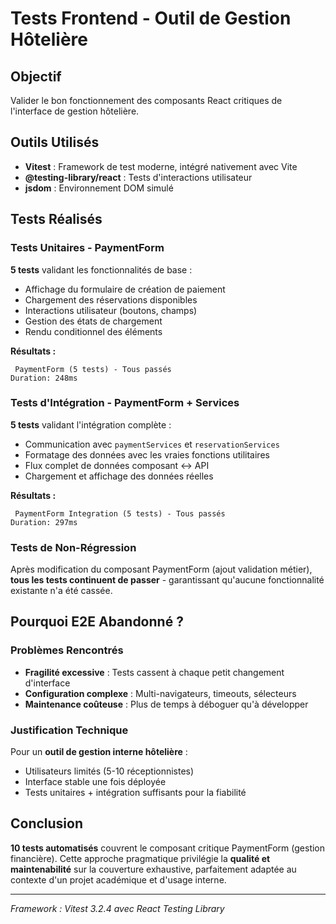 # Tests Frontend - Outil de Gestion Hôtelière

## Objectif
Valider le bon fonctionnement des composants React critiques de l'interface de gestion hôtelière.

## Outils Utilisés
- **Vitest** : Framework de test moderne, intégré nativement avec Vite
- **@testing-library/react** : Tests d'interactions utilisateur
- **jsdom** : Environnement DOM simulé

## Tests Réalisés

### Tests Unitaires - PaymentForm
**5 tests** validant les fonctionnalités de base :
- Affichage du formulaire de création de paiement
- Chargement des réservations disponibles  
- Interactions utilisateur (boutons, champs)
- Gestion des états de chargement
- Rendu conditionnel des éléments

**Résultats :**
```
 PaymentForm (5 tests) - Tous passés
Duration: 248ms
```

### Tests d'Intégration - PaymentForm + Services
**5 tests** validant l'intégration complète :
- Communication avec `paymentServices` et `reservationServices`
- Formatage des données avec les vraies fonctions utilitaires
- Flux complet de données composant ↔ API
- Chargement et affichage des données réelles

**Résultats :**
```
 PaymentForm Integration (5 tests) - Tous passés  
Duration: 297ms
```

### Tests de Non-Régression
Après modification du composant PaymentForm (ajout validation métier), **tous les tests continuent de passer** - garantissant qu'aucune fonctionnalité existante n'a été cassée.

## Pourquoi E2E Abandonné ?

### Problèmes Rencontrés
- **Fragilité excessive** : Tests cassent à chaque petit changement d'interface
- **Configuration complexe** : Multi-navigateurs, timeouts, sélecteurs
- **Maintenance coûteuse** : Plus de temps à déboguer qu'à développer

### Justification Technique
Pour un **outil de gestion interne hôtelière** :
- Utilisateurs limités (5-10 réceptionnistes)
- Interface stable une fois déployée
- Tests unitaires + intégration suffisants pour la fiabilité

## Conclusion
**10 tests automatisés** couvrent le composant critique PaymentForm (gestion financière). Cette approche pragmatique privilégie la **qualité et maintenabilité** sur la couverture exhaustive, parfaitement adaptée au contexte d'un projet académique et d'usage interne.

---
*Framework : Vitest 3.2.4 avec React Testing Library*